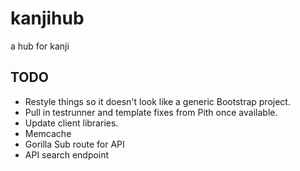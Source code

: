 kanjihub
========

a hub for kanji


## TODO
* Restyle things so it doesn't look like a generic Bootstrap project.
* Pull in testrunner and template fixes from Pith once available.
* Update client libraries.
* Memcache
* Gorilla Sub route for API
* API search endpoint
